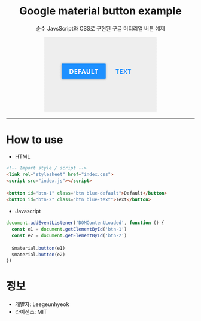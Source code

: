 <div align="center">

  # Google material button example
  순수 JavsScript와 CSS로 구현된 구글 머티리얼 버튼 예제

  <img src="./sample.gif">

</div>

<hr>

# How to use

- HTML

```html
<!-- Import style / script -->
<link rel="stylesheet" href="index.css">
<script src="index.js"></script>

<button id="btn-1" class="btn blue-default">Default</button>
<button id="btn-2" class="btn blue-text">Text</button>
```

- Javascript

```javascript
document.addEventListener('DOMContentLoaded', function () {
  const e1 = document.getElementById('btn-1')
  const e2 = document.getElementById('btn-2')

  $material.button(e1)
  $material.button(e2)
})
```

# 정보
- 개발자: Leegeunhyeok
- 라이선스: MIT
